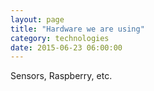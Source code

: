 ```yaml
---
layout: page
title: "Hardware we are using"
category: technologies
date: 2015-06-23 06:00:00
---
```


Sensors, Raspberry, etc.
